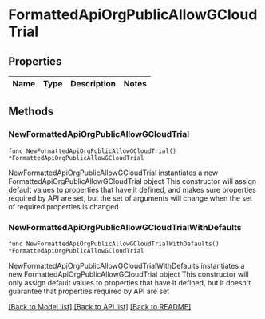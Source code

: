 # FormattedApiOrgPublicAllowGCloudTrial

## Properties

Name | Type | Description | Notes
------------ | ------------- | ------------- | -------------

## Methods

### NewFormattedApiOrgPublicAllowGCloudTrial

`func NewFormattedApiOrgPublicAllowGCloudTrial() *FormattedApiOrgPublicAllowGCloudTrial`

NewFormattedApiOrgPublicAllowGCloudTrial instantiates a new FormattedApiOrgPublicAllowGCloudTrial object
This constructor will assign default values to properties that have it defined,
and makes sure properties required by API are set, but the set of arguments
will change when the set of required properties is changed

### NewFormattedApiOrgPublicAllowGCloudTrialWithDefaults

`func NewFormattedApiOrgPublicAllowGCloudTrialWithDefaults() *FormattedApiOrgPublicAllowGCloudTrial`

NewFormattedApiOrgPublicAllowGCloudTrialWithDefaults instantiates a new FormattedApiOrgPublicAllowGCloudTrial object
This constructor will only assign default values to properties that have it defined,
but it doesn't guarantee that properties required by API are set


[[Back to Model list]](../README.md#documentation-for-models) [[Back to API list]](../README.md#documentation-for-api-endpoints) [[Back to README]](../README.md)


